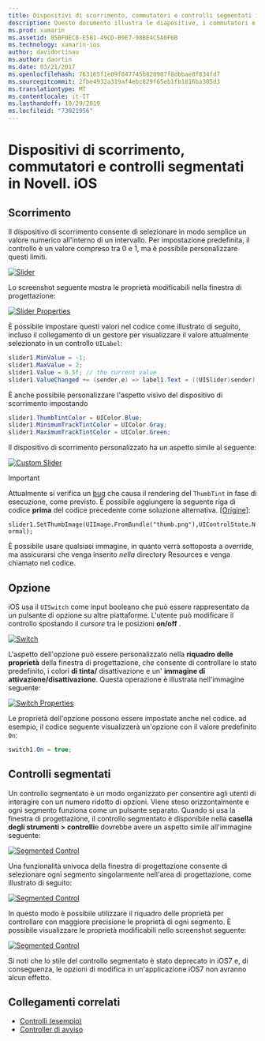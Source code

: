 ```yaml
---
title: Dispositivi di scorrimento, commutatori e controlli segmentati in Novell. iOS
description: Questo documento illustra le diapositive, i commutatori e i controlli segmentati in Novell. iOS, che descrivono come utilizzarli sia a livello di codice che in iOS designer.
ms.prod: xamarin
ms.assetid: 85BF0EC8-E581-49CD-B9E7-98BE4C5A0F6B
ms.technology: xamarin-ios
author: davidortinau
ms.author: daortin
ms.date: 03/21/2017
ms.openlocfilehash: 763165f1e09f847745b820987f8dbbae8f834fd7
ms.sourcegitcommit: 2fbe4932a319af4ebc829f65eb1fb1816ba305d3
ms.translationtype: MT
ms.contentlocale: it-IT
ms.lasthandoff: 10/29/2019
ms.locfileid: "73021956"
---
```

# <a name="sliders-switches-and-segmented-controls-in-xamarinios"></a>Dispositivi di scorrimento, commutatori e controlli segmentati in Novell. iOS

<a name="Sliders" />

## <a name="sliders"></a>Scorrimento

Il dispositivo di scorrimento consente di selezionare in modo semplice un valore numerico all'interno di un intervallo. Per impostazione predefinita, il controllo è un valore compreso tra 0 e 1, ma è possibile personalizzare questi limiti.

 [![](slider-switch-segmented-controls-images/image25a.png "Slider")](slider-switch-segmented-controls-images/image25a.png#lightbox)

Lo screenshot seguente mostra le proprietà modificabili nella finestra di progettazione:

 [![](slider-switch-segmented-controls-images/image26a.png "Slider Properties")](slider-switch-segmented-controls-images/image25a.png#lightbox)

È possibile impostare questi valori nel codice come illustrato di seguito, incluso il collegamento di un gestore per visualizzare il valore attualmente selezionato in un controllo `UILabel`:

```csharp
slider1.MinValue = -1;
slider1.MaxValue = 2;
slider1.Value = 0.5f; // the current value
slider1.ValueChanged += (sender,e) => label1.Text = ((UISlider)sender).Value.ToString ();
```

È anche possibile personalizzare l'aspetto visivo del dispositivo di scorrimento impostando

```csharp
slider1.ThumbTintColor = UIColor.Blue;
slider1.MinimumTrackTintColor = UIColor.Gray;
slider1.MaximumTrackTintColor = UIColor.Green;
```

Il dispositivo di scorrimento personalizzato ha un aspetto simile al seguente:

 [![](slider-switch-segmented-controls-images/image27a.png "Custom Slider")](slider-switch-segmented-controls-images/image28a.png#lightbox)

> [!IMPORTANT]
> Attualmente si verifica un [bug](https://stackoverflow.com/a/19496179) che causa il rendering del `ThumbTint` in fase di esecuzione, come previsto. È possibile aggiungere la seguente riga di codice **prima** del codice precedente come soluzione alternativa. [[Origine](https://stackoverflow.com/a/21396794)]:
>
> `slider1.SetThumbImage(UIImage.FromBundle("thumb.png"),UIControlState.Normal);`
> 
> È possibile usare qualsiasi immagine, in quanto verrà sottoposta a override, ma assicurarsi che venga inserito _nella_ directory Resources e venga chiamato nel codice.

<a name="Switch" />

## <a name="switch"></a>Opzione

iOS usa il `UISwitch` come input booleano che può essere rappresentato da un pulsante di opzione su altre piattaforme. L'utente può modificare il controllo spostando il *cursore* tra le posizioni **on/off** .

 [![](slider-switch-segmented-controls-images/image28a.png "Switch")](slider-switch-segmented-controls-images/image28a.png#lightbox)

L'aspetto dell'opzione può essere personalizzato nella **riquadro delle proprietà** della finestra di progettazione, che consente di controllare lo stato predefinito, i colori **di tinta/** disattivazione e un' **immagine di attivazione/disattivazione**. Questa operazione è illustrata nell'immagine seguente:

 [![](slider-switch-segmented-controls-images/image29a.png "Switch Properties")](slider-switch-segmented-controls-images/image29a.png#lightbox)

Le proprietà dell'opzione possono essere impostate anche nel codice. ad esempio, il codice seguente visualizzerà un'opzione con il valore predefinito `On`:

```csharp
switch1.On = true;
```

 <a name="Segmented_Controls" />

## <a name="segmented-controls"></a>Controlli segmentati

Un controllo segmentato è un modo organizzato per consentire agli utenti di interagire con un numero ridotto di opzioni. Viene steso orizzontalmente e ogni segmento funziona come un pulsante separato. Quando si usa la finestra di progettazione, il controllo segmentato è disponibile nella **casella degli strumenti > controlli**e dovrebbe avere un aspetto simile all'immagine seguente:

 [![](slider-switch-segmented-controls-images/segmentedcontrol.png "Segmented Control")](slider-switch-segmented-controls-images/segmentedcontrol.png#lightbox)

Una funzionalità univoca della finestra di progettazione consente di selezionare ogni segmento singolarmente nell'area di progettazione, come illustrato di seguito:

 [![](slider-switch-segmented-controls-images/segmentedcontrolselection.png "Segmented Control")](slider-switch-segmented-controls-images/segmentedcontrolselection.png#lightbox)

In questo modo è possibile utilizzare il riquadro delle proprietà per controllare con maggiore precisione le proprietà di ogni segmento. È possibile visualizzare le proprietà modificabili nello screenshot seguente:

 [![](slider-switch-segmented-controls-images/segmentedcontrolproperties.png "Segmented Control")](slider-switch-segmented-controls-images/segmentedcontrolproperties.png#lightbox)

Si noti che lo stile del controllo segmentato è stato deprecato in iOS7 e, di conseguenza, le opzioni di modifica in un'applicazione iOS7 non avranno alcun effetto.

## <a name="related-links"></a>Collegamenti correlati

- [Controlli (esempio)](https://docs.microsoft.com/samples/xamarin/ios-samples/controls)
- [Controller di avviso](https://github.com/xamarin/recipes/tree/master/Recipes/ios/standard_controls/alertcontroller)
